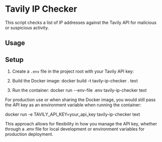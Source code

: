 # Tavily IP Checker

This script checks a list of IP addresses against the Tavily API for malicious or suspicious activity.

## Usage
## Setup

1. Create a `.env` file in the project root with your Tavily API key:
2. Build the Docker image:
docker build -t tavily-ip-checker .
text

3. Run the container:
docker run --env-file .env tavily-ip-checker
text

For production use or when sharing the Docker image, you would still pass the API key as an environment variable when running the container:


docker run -e TAVILY_API_KEY=your_api_key tavily-ip-checker
text

This approach allows for flexibility in how you manage the API key, whether through a .env file for local development or environment variables for production deployment.
